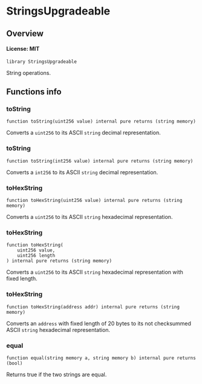 # StringsUpgradeable

## Overview

#### License: MIT

```solidity
library StringsUpgradeable
```

String operations.
## Functions info

### toString

```solidity
function toString(uint256 value) internal pure returns (string memory)
```

Converts a `uint256` to its ASCII `string` decimal representation.
### toString

```solidity
function toString(int256 value) internal pure returns (string memory)
```

Converts a `int256` to its ASCII `string` decimal representation.
### toHexString

```solidity
function toHexString(uint256 value) internal pure returns (string memory)
```

Converts a `uint256` to its ASCII `string` hexadecimal representation.
### toHexString

```solidity
function toHexString(
    uint256 value,
    uint256 length
) internal pure returns (string memory)
```

Converts a `uint256` to its ASCII `string` hexadecimal representation with fixed length.
### toHexString

```solidity
function toHexString(address addr) internal pure returns (string memory)
```

Converts an `address` with fixed length of 20 bytes to its not checksummed ASCII `string` hexadecimal representation.
### equal

```solidity
function equal(string memory a, string memory b) internal pure returns (bool)
```

Returns true if the two strings are equal.
